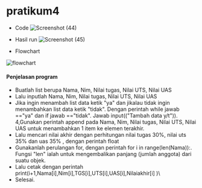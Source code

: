 # pratikum4
- Code
![Screenshot (44)](https://user-images.githubusercontent.com/115714443/203311323-7914c250-f081-4646-a477-a2dd1989fb91.png)

- Hasil run
![Screenshot (45)](https://user-images.githubusercontent.com/115714443/203311325-064cba10-e204-4013-96e7-6e326931ffb2.png)

- Flowchart

![flowchart](https://user-images.githubusercontent.com/115714443/203311557-84e6e4ce-f0ed-4e14-b55f-23664cebd322.png)

#### Penjelasan program
- Buatlah list berupa Nama, Nim, Nilai tugas, Nilai UTS, Nilai UAS
- Lalu inputlah Nama, Nim, Nilai tugas, Nilai UTS, Nilai UAS
- Jika ingin menambah list data ketik "ya" dan jikalau tidak ingin menambahkan list data ketik "tidak". Dengan perintah while jawab =="ya" dan if jawab =="tidak". Jawab input(("Tambah data y/t")). 4,Gunakan perintah append pada Nama, Nim, Nilai tugas, Nilai UTS, Nilai UAS untuk menambahkan 1 item ke elemen terakhir.
- Lalu mencari nilai akhir dengan perhitungan nilai tugas 30%, nilai uts 35% dan uas 35% , dengan perintah float
- Gunakanlah perulangan for, dengan perintah for i in range(len(Nama)):. Fungsi "len" ialah untuk mengembalikan panjang (jumlah anggota) dari suatu objek.
- Lalu cetak dengan perintah print(i+1,Nama[i],Nim[i],TGS[i],UTS[i],UAS[i],Nilaiakhir[i] )\
- Selesai.
